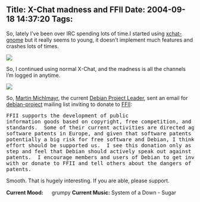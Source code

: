 Title: X-Chat madness and FFII
Date: 2004-09-18 14:37:20
Tags: 
---
<p>So, lately I&#8217;ve been over IRC spending lots of time.I started using <a href="http://xchat-gnome.navi.cx/">xchat-gnome</a> but it really seems to young, it doesn&#8217;t implement much features and crashes lots of times.

</p>
<a href="http://www.damog.net/files/xchat-gnome.png"><img src="http://www.damog.net/files/xchat-gnome-thumb.png"/></a><p>

So, I continued using normal X-Chat, and the madness is all the channels I&#8217;m logged in anytime.

</p>
<a href="http://www.damog.net/files/xchat-madness.png"><img src="http://www.damog.net/files/xchat-madness-thumb.png"/></a><p>

So, <a href="http://www.cyrius.com/">Martin Michlmayr</a>, the current <a href="http://www.debian.org/devel/leader">Debian Project Leader</a>, sent an email for <a href="http://lists.debian.org/">debian-project</a> mailing list inviting to donate to <a href="http://www.ffii.org/">FFII</a>:
</p>
<pre>FFII supports the development of public
information goods based on copyright, free competition, and open
standards.  Some of their current activities are directed against
software patents in Europe, and given that software patents are
potentially a big risk for free software and Debian, I think this
effort should be supported us.  I see this donation only as a first
step and feel that Debian should actively speak out against software
patents.  I encourage members and users of Debian to get involved
with or donate to FFII and tell others about the dangers of software
patents.</pre>
<p>
Smooth. That is hugely interesting. If you are able, please support.
</p>
<strong>Current Mood:</strong> <img width="15" height="15" src="http://stat.livejournal.com/img/mood/growf/smileys/annoyed.gif"/> grumpy
<strong>Current Music:</strong> System of a Down - Sugar
